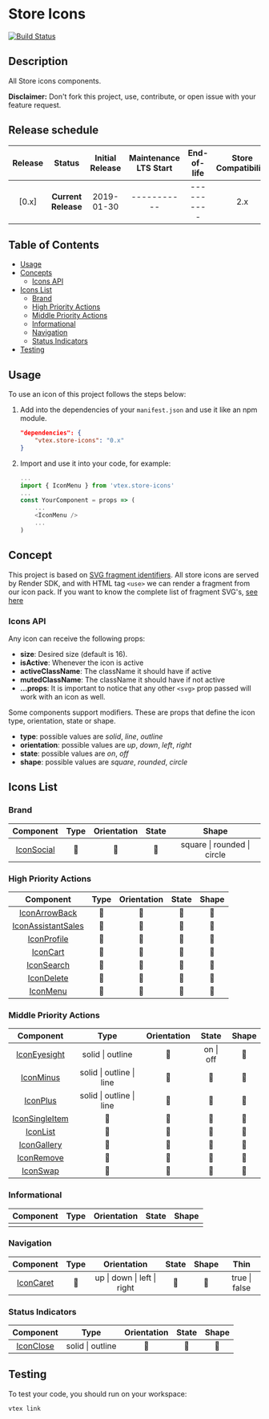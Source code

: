 # Store Icons
[![Build Status](https://travis-ci.org/vtex-apps/store-icons.svg?branch=master)](https://travis-ci.org/vtex-apps/store-icons)

## Description

All Store icons components. 

**Disclaimer:** Don't fork this project, use, contribute, or open issue with your feature request.

## Release schedule

| Release  | Status              | Initial Release | Maintenance LTS Start | End-of-life | Store Compatibility
| :--:     | :---:               |  :---:          | :---:                 | :---:       | :---: 
| [0.x]    | **Current Release** |  2019-01-30     | -----------           | ----------  | 2.x

## Table of Contents
- [Usage](#usage)
- [Concepts](#concepts)
    - [Icons API](#icons-api)
- [Icons List](#icons-list)
    - [Brand](#brand)
    - [High Priority Actions](#high-priority-actions)
    - [Middle Priority Actions](#middle-priority-actions)
    - [Informational](#informational)
    - [Navigation](#navigation)
    - [Status Indicators](#status-indicators)
- [Testing](#testing)

## Usage

To use an icon of this project follows the steps below:

1. Add into the dependencies of your `manifest.json` and use it like an npm module.
    ```json
    "dependencies": {
        "vtex.store-icons": "0.x"
    }
    ```

2. Import and use it into your code, for example: 
    ```js
    ...
    import { IconMenu } from 'vtex.store-icons'
    ...
    const YourComponent = props => (
        ...
        <IconMenu />
        ...
    )
    ```

## Concept

This project is based on [SVG fragment identifiers](https://css-tricks.com/svg-fragment-identifiers-work/). All store icons are served by Render SDK, and with HTML tag `<use>` we can render a fragment from our icon pack. If you want to know the complete list of fragment SVG's, [see here](https://github.com/vtex-apps/store-icons/blob/master/ICONPACK.md)

### Icons API

Any icon can receive the following props:
- **size**: Desired size (default is 16).
- **isActive**: Whenever the icon is active
- **activeClassName**: The className it should have if active
- **mutedClassName**: The className it should have if not active
- **...props**: It is important to notice that any other ```<svg>``` prop passed will work with an icon as well.

Some components support modifiers. These are props that define the icon type, orientation, state or shape.
- **type**: possible values are *solid*, *line*, *outline*
- **orientation**: possible values are *up*, *down*, *left*, *right*
- **state**: possible values are *on*, *off*
- **shape**: possible values are *square*, *rounded*, *circle*

## Icons List
### Brand
| Component | Type | Orientation | State | Shape
| :---:     |:---:  | :---:       | :---: | :---:
| [IconSocial](https://github.com/vtex-apps/store-icons/blob/feature/docs/react/IconSocial.js) | 🚫 | 🚫 | 🚫 |  square \| rounded \| circle

### High Priority Actions
| Component | Type | Orientation | State | Shape
| :---:     |:---: | :---:       | :---: | :---:   
| [IconArrowBack](https://github.com/vtex-apps/store-icons/blob/feature/docs/react/IconArrowBack.js) | 🚫 | 🚫 | 🚫 | 🚫 
| [IconAssistantSales](https://github.com/vtex-apps/store-icons/blob/feature/docs/react/IconAssistantSales.js) | 🚫 | 🚫 | 🚫| 🚫 
| [IconProfile](https://github.com/vtex-apps/store-icons/blob/feature/docs/react/IconProfile.js) | 🚫 | 🚫 | 🚫 | 🚫 
| [IconCart](https://github.com/vtex-apps/store-icons/blob/feature/docs/react/IconCart.js) | 🚫 | 🚫 | 🚫 | 🚫 
| [IconSearch](https://github.com/vtex-apps/store-icons/blob/feature/docs/react/IconSearch.js) | 🚫 | 🚫 | 🚫 | 🚫 
| [IconDelete](https://github.com/vtex-apps/store-icons/blob/feature/docs/react/IconDelete.js) | 🚫 | 🚫 | 🚫 | 🚫 
| [IconMenu](https://github.com/vtex-apps/store-icons/blob/feature/docs/react/IconMenu.js) | 🚫 | 🚫 | 🚫 | 🚫 

### Middle Priority Actions
| Component | Type | Orientation | State | Shape
| :---:     |:---: | :---:       | :---: | :---:     
| [IconEyesight](https://github.com/vtex-apps/store-icons/blob/feature/docs/react/IconEyesight.js) | solid \| outline |  🚫 | on \| off | 🚫 
| [IconMinus](https://github.com/vtex-apps/store-icons/blob/feature/docs/react/IconMinus.js) | solid \| outline \| line | 🚫 | 🚫| 🚫 
| [IconPlus](https://github.com/vtex-apps/store-icons/blob/feature/docs/react/IconPlus.js) | solid \| outline \| line | 🚫 | 🚫| 🚫 
| [IconSingleItem](https://github.com/vtex-apps/store-icons/blob/feature/docs/react/IconSingleItem.js) | 🚫 | 🚫 | 🚫 | 🚫 
| [IconList](https://github.com/vtex-apps/store-icons/blob/feature/docs/react/IconList.js) | 🚫 | 🚫 | 🚫 | 🚫 
| [IconGallery](https://github.com/vtex-apps/store-icons/blob/feature/docs/react/IconGallery.js) | 🚫 | 🚫 | 🚫 | 🚫 
| [IconRemove](https://github.com/vtex-apps/store-icons/blob/feature/docs/react/IconRemove.js) | 🚫 | 🚫 | 🚫 | 🚫 
| [IconSwap](https://github.com/vtex-apps/store-icons/blob/feature/docs/react/IconSwap.js) | 🚫 | 🚫 | 🚫 | 🚫 

### Informational
| Component | Type | Orientation | State | Shape
| :---:     |:---: | :---:       | :---: | :---:      
|           |      |             |

### Navigation
| Component | Type | Orientation | State | Shape | Thin 
| :---:     |:---: | :---:       | :---: | :---: | :---:
| [IconCaret](https://github.com/vtex-apps/store-icons/blob/feature/docs/react/IconCaret.js) | 🚫 | up \| down \| left \| right | 🚫| 🚫 | true \| false


### Status Indicators
| Component | Type | Orientation | State | Shape
| :---:     |:---: | :---:       | :---: | :---:     
| [IconClose](https://github.com/vtex-apps/store-icons/blob/feature/docs/react/IconClose.js) | solid \| outline | 🚫 | 🚫 | 🚫 

## Testing

To test your code, you should run on your workspace:

```sh
vtex link
```

